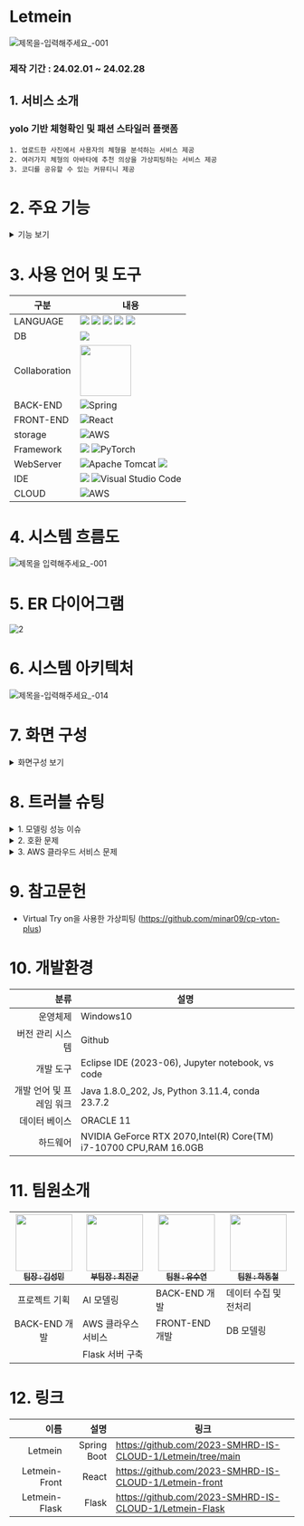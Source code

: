 # Letmein
![제목을-입력해주세요_-001](https://github.com/2023-SMHRD-IS-CLOUD-1/Letmein/assets/142488306/fe4ea166-b409-4659-867d-7cc73c32dd9b)


### 제작 기간 : 24.02.01 ~ 24.02.28

## 1. 서비스 소개

   ###  yolo 기반 체형확인 및 패션 스타일러  플랫폼

    1. 업로드한 사진에서 사용자의 체형을 분석하는 서비스 제공
    2. 여러가지 체형의 아바타에 추천 의상을 가상피팅하는 서비스 제공
    3. 코디를 공유할 수 있는 커뮤티니 제공

# 2. 주요 기능
<details>
    <summary>기능 보기</summary>

   ### 2-1 체형 분석 기능
   
   ![제목을-입력해주세요_-001 (1)](https://github.com/2023-SMHRD-IS-CLOUD-1/Letmein/assets/142488306/27ec85ab-81ac-4c5a-ad8d-f1533022278e)
   
   ![image](https://github.com/2023-SMHRD-IS-CLOUD-1/Letmein/assets/142488306/b95fe8d5-e11d-410b-8a2a-31f870ac9613)

   - 업로드한 사진에서 Face Detecting 수행하여 얼굴부분 추출
   - 추출한 사진에서 Gender Detecting을 사용하여 성별 분류
   - YOLOv8 Segment와 Mediapipe을 사용하여 체형 분석
   - 어깨와 골반 너비를 비교해 체형 등록 후 해당 체형에 해당하는 아바타 생성 
     - 어깨 > 골반 : 역삼각형
     - 어깨 = 골반 : 직사각형/모래시계형
     - 어깨 < 골반 : 삼각형

   ### 2-2 아바타 기능

   ![제목을-입력해주세요_-001 (2)](https://github.com/2023-SMHRD-IS-CLOUD-1/Letmein/assets/142488306/1a7a829d-097a-48d1-8713-fc802da35e65)

- Avatar에 masking, parse, openpose을 수행
- Cloth에 masking을 수행
- GMM 모델을 사용하여 옷을 아바타의 크기와 위치에 맞추고 자세에 따라 변형
- TOM 모델을 사용하여 매끄럽게 처리
- 체형에 맞는 아바타를 생성
- 체형에 베스트 코디 가상 피팅 서비스
   
### 2-3 커뮤니티 기능
- 무한스크롤 기능 -> 모바일에 최적화
- 인기순 / 최신순 정렬
- 작성자 / 제목 기준 검색
- 로그인 시 자유롭게 코디/아바타 등의 글 업로드 -> 마이페이지에서 확인 가능
- 좋아요 기능 구현 -> 마이페이지에서 확인 가능
- 이미지 업로드 시 AWS S3에 저장
  
### 2-4 마이페이지 기능

![001](https://github.com/2023-SMHRD-IS-CLOUD-1/Letmein/assets/142488306/f65c6bd3-871a-42d7-944d-33b1030b031a)

![002](https://github.com/2023-SMHRD-IS-CLOUD-1/Letmein/assets/142488306/2c414416-61c1-4fbf-8822-0d52f1116e5b)

- 1. 프로필 수정 기능
- 2. 고객문의 페이지 이동
- 작성한 글 목록 확인
- 좋아요 누른 글 목록 확인
- 3. 고객센터 1:1 문의글 작성
- 4. 문의글 답변 확인
 
### 2-5 관리자 페이지 기능

![제목을-입력해주세요_-018](https://github.com/2023-SMHRD-IS-CLOUD-1/Letmein/assets/142488306/037287cd-f1f6-47db-bee4-ac691fea132d)

- 1. 회원탈퇴 기능
- 2. 답변전 문의글 확인
- 3. 문의글 답변 기능

</details>


# 3. 사용 언어 및 도구
| 구분         | 내용               |
|--------------|-------------------|
| LANGUAGE    | <img src="https://img.shields.io/badge/Java-ED8B00?style=for-the-badge&logo=openjdk&logoColor=white" /> <img src="https://img.shields.io/badge/Python-14354C?style=for-the-badge&logo=python&logoColor=white" /> <img src="https://img.shields.io/badge/HTML-239120?style=for-the-badge&logo=html5&logoColor=white" /> <img src="https://img.shields.io/badge/JavaScript-F7DF1E?style=for-the-badge&logo=JavaScript&logoColor=white" /> <img src="https://img.shields.io/badge/CSS-239120?style=for-the-badge&logo=css3&logoColor=white" /> |
| DB  | <img src="https://img.shields.io/badge/Oracle-F80000?style=for-the-badge&logo=oracle&logoColor=black" />|
| Collaboration |<img src="https://bookface-images.s3.amazonaws.com/logos/1f147b7526b12554a4ea7cd2312a694892459acc.png?1630010761" width="90"> |
| BACK-END  |  ![Spring](https://img.shields.io/badge/spring-%236DB33F.svg?style=for-the-badge&logo=spring&logoColor=white)|
| FRONT-END  | ![React](https://img.shields.io/badge/react-%2320232a.svg?style=for-the-badge&logo=react&logoColor=%2361DAFB)|
| storage   | ![AWS](https://img.shields.io/badge/AWS-%23FF9900.svg?style=for-the-badge&logo=amazon-aws&logoColor=white) |
| Framework | <img src="https://img.shields.io/badge/TensorFlow-FF6F00?style=for-the-badge&logo=tensorflow&logoColor=white" />  ![PyTorch](https://img.shields.io/badge/PyTorch-%23EE4C2C.svg?style=for-the-badge&logo=PyTorch&logoColor=white)  |
| WebServer    | ![Apache Tomcat](https://img.shields.io/badge/apache%20tomcat-%23F8DC75.svg?style=for-the-badge&logo=apache-tomcat&logoColor=black) <img src="https://img.shields.io/badge/Flask-000000?style=for-the-badge&logo=flask&logoColor=white" />   |
| IDE   | <img src="https://img.shields.io/badge/Eclipse-2C2255?style=for-the-badge&logo=eclipse&logoColor=white" /> ![Visual Studio Code](https://img.shields.io/badge/Visual%20Studio%20Code-0078d7.svg?style=for-the-badge&logo=visual-studio-code&logoColor=white)|
| CLOUD   | ![AWS](https://img.shields.io/badge/AWS-%23FF9900.svg?style=for-the-badge&logo=amazon-aws&logoColor=white) |



# 4. 시스템 흐름도

![제목을 입력해주세요_-001](https://github.com/2023-SMHRD-IS-CLOUD-1/Letmein/assets/142488306/fba40d8b-1ac1-43f9-a72d-9ef4198d56b3)



# 5. ER 다이어그램

![2](https://github.com/2023-SMHRD-IS-CLOUD-1/Letmein/assets/123911778/7ad2409c-7309-4c30-93e2-094589d994c4)




# 6. 시스템 아키텍처

![제목을-입력해주세요_-014](https://github.com/2023-SMHRD-IS-CLOUD-1/Letmein/assets/142488306/153acd97-7efd-4569-9ab5-cbe95bde1e3c)



# 7. 화면 구성

<details>
    <summary>화면구성 보기</summary>
<!-- summary 아래 한칸 공백 두고 내용 삽입 -->
   
   #### 7-1 메인 페이지
   ![제목 없는 동영상 - Clipchamp로 제작](https://github.com/yusuyeon1111/portfolio/assets/142488306/e94a754c-fa5c-4b7a-b925-be1531f704f0)

   #### 7-2 회원가입 & 로그인 페이지
   ![제목 없는 동영상 - Clipchamp로 제작](https://github.com/yusuyeon1111/portfolio/assets/142488306/f06b7c39-26ac-47eb-af1f-bc2d8ed32edc)
   
   #### 7-3 커뮤니티 페이지
 ![-Clipchamp3-ezgif com-video-to-gif-converter](https://github.com/yusuyeon1111/portfolio/assets/142488306/b5dfbf08-3f8d-4344-bc32-18f00510663f)
 
   #### 7-4 마이페이지 & 고객센터 페이지
![-Clipchamp5-ezgif com-video-to-gif-converter](https://github.com/yusuyeon1111/portfolio/assets/142488306/3d90494b-3cd9-4401-8763-cca21fa97364)

   #### 7-5 이미지 업로드 & 체형 분석 결과 페이지
![제목 없는 동영상 - Clipchamp로 제작 (1)](https://github.com/yusuyeon1111/portfolio/assets/142488306/f3d0c30a-822e-4ffa-9381-7b83d1868d7b)

   #### 7-6 사이즈 등록 페이지
![제목 없는 동영상 - Clipchamp로 제작 (1)](https://github.com/yusuyeon1111/portfolio/assets/142488306/f2eb06b4-19fb-4061-9660-477c28c7c9d0)

   #### 7-7 아바타 페이지
![제목 없는 동영상 - Clipchamp로 제작 (3)](https://github.com/yusuyeon1111/portfolio/assets/142488306/7ac9ad8e-718b-4b45-930a-8e6966b6eed4)

   #### 7-8 관리자 페이지
 ![image](https://github.com/yusuyeon1111/portfolio/assets/142488306/919ebf59-9f54-4013-976c-cf189de56682)
 
</details>

# 8. 트러블 슈팅
<details>
   <summary> 1. 모델링 성능 이슈 </summary>

<img width="594" alt="스크린샷 2024-03-06 190615" src="https://github.com/2023-SMHRD-IS-CLOUD-1/Letmein/assets/123911778/8f8d05bc-a5b0-4921-b73c-2f2b7cc0b4d8">

## 8-1) 분류 모델 성능 개선
- OpenCV에 내장되어 있는 caffe 모델을 사용했을 때 모든 아바타를 남성으로 판단하는 문제가 발생
- Face Detecting을 수행하지 못하거나 짧은 머리의 여성을 남성으로 오분류
- Face Detecting을 먼저 수행하고 분류 모델을 Tensorflow Keras의 Gender Detecting으로 모델을 변경
- 98.58%까지 정확도를 개선함

<img width="586" alt="스크린샷 2024-03-06 190623" src="https://github.com/2023-SMHRD-IS-CLOUD-1/Letmein/assets/123911778/9574b02c-6cf7-4319-a1f8-55d2a979adae">

## 8-2) Segment 모델 성능 개선
- YOLOv8 Segment 모델은 사람을 판별하는데 특화된 모델이 아니어서 사람 이외의 것이 출력되고 성능이 높지 않은 문제 발생
- Roboflow의 Instance Segment 모델을 사용하여 약 1,000장의 사람 이미지를 데이터로 학습함.
- 정확도를 44.5%에서 92.4%까지 개선함.

<img width="594" alt="스크린샷 2024-03-06 190646" src="https://github.com/2023-SMHRD-IS-CLOUD-1/Letmein/assets/123911778/b5fa0a1f-7b5f-4739-9577-59422bf92dac">


## 8-3) 가상 피팅 모델 성능 개선
- VTON에서 준비한 데이터셋에서는 Virtual Try on 모델을 사용했을 때 높은 성능을 보임
- 추가로 준비한 아바타와 의상에 대해서는 옷의 위치가 크기가 맞지 않거나 그림이 뭉게지는 문제가 발생
- 아바타와 의상의 전처리 과정을 확인하여 잘못되거나 누락된 값을 찾아 수정하여 성능 개선.


</details>

<details>
   <summary> 2. 호환 문제 </summary>

## 8-4) GPU 드라이버와 Python 라이브러리 호환 문제
- Virtual Try on 모델을 사용할 때 Pytorch 프레임워크를 사용하면서 GPU를 사용.
- GPU를 사용하기 위한 Cuda, Cudnn, Pytorch와 기타 라이브러리의 버전이 일치하지 않아 문제가 발생
- 개발시 RTX2070 그래픽 카드로 개발하였으나 배포시 AWS EC2에서는 T80을 사용하여 버전 충돌
- T80에 호환되는 NVIDIA-DRIVER-470, CUDA11, Pytorch-1.8로 버전을 바꾸어 사용하여 문제 해결


</details>

</details>

<details>
   <summary> 3. AWS 클라우드 서비스 문제 </summary>

## 8-5) EC2에서 GPU 사용
- AWS EC2에서 GPU을 사용하기 위해서는 vCPU을 할당받아야 한다.
- vCPU은 SUPPORT에서 인스턴스마다 필요한 vCPU을 검색한 다음 필요한만큼 신청이 가능하다.
- vCPU을 신청하면 AWS에서 검토한 후 약 하루 뒤에 승인한다.
- AWS을 오래 사용하지 않은 계정의 경우 과금을 막기 위해 적은 용량의 신청을 제안한다.
- P2.xlarge의 경우 하나당 4의 vCPU을 사용하여 8의 vCPU을 신청하여 2개의 EC2을 생성하는데 사용했다.

## 8-6) S3 Policy
- AWS의 S3은 데이터를 저장하는 클라우드 저장소이다.
- S3은 접근 권한을 막기 위한 Policy가 존재하는데 AWS Policy Generator을 사용하여 접근 권한을 부여했다.
- 모든 사용자에 대하여 S3 접근 권한을 부여하면 저장소의 이름이 url에 그대로 나타나기에
- CloudFront을 사용하여 url을 변경하였다.

## 8-7) EC2에 배포
  ### (1) Spring 배포
- Spring을 EC2에 배포하기 위해서는 이클립스에서 build을 수행하여 jar 파일을 생성한다.
- Github에 jar 파일을 올린 다음 EC2에서 git clone을 실행한다.
- EC2에 java을 설치한다.
- java -jar (jar 파일명)을 사용하여 파일을 실행한다.
- 배포시 한국 ORACLE과 AWS의 Region 시간이 맞지 않아 timezone region not found 에러가 발생
- 이클립스에서 timezone을 무시하는 코드를 추가하여 문제 해결

   ### (2) Flask 배포
- github에 Python 코드를 업로드
- EC2에서 프로젝트를 다운로드
- 가상환경 구축 후 Python과 Library를 버전에 맞게 설치
- Python 파일을 실행
- Spring과 Flask은 EC2를 꺼도 서버가 유지될 수 있도록 nohub을 사용하여 실행했다.
- EC2을 실행할 때마다 IP 주소가 달라지는 것을 막기 위해 탄력적 퍼블릭 IP 주소를 할당받았다.

  ### (3) React 배포 (S3)
- VScode에서 npm build을 실행하여 build 폴더를 생성
- S3에 build 폴더를 업로드한다.
- S3에서 IP 주소를 받아 접속한다.
- 같이 배포한 Spring, Flask와 CORs 문제가 발생하여 CloudFront을 사용하여 문제를 해결했다.

</details>

# 9. 참고문헌

- Virtual Try on을 사용한 가상피팅
(https://github.com/minar09/cp-vton-plus)


# 10. 개발환경
|                     분류 | 설명                                                              |
|-------------------------:|-------------------------------------------------------------------|
| 운영체제                 | Windows10                                                         |
| 버전 관리 시스템         | Github                                                            |
| 개발 도구                | Eclipse IDE (2023-06), Jupyter notebook, vs code                  |
| 개발 언어 및 프레임 워크 | Java 1.8.0_202, Js, Python 3.11.4, conda 23.7.2                   |
| 데이터 베이스            | ORACLE 11                                                         |
| 하드웨어                 | NVIDIA GeForce RTX 2070,Intel(R) Core(TM) i7-10700 CPU,RAM 16.0GB |



# 11. 팀원소개
| <a href="https://github.com/kkksssmmmm"><img src="https://avatars.githubusercontent.com/u/105231826?v=4" width="100px;" height="100px;" alt=""/><br /><sub><b> 팀장 : 김성민</b></sub></a> | <a href="https://github.com/Jinkyun0328"><img src="https://avatars.githubusercontent.com/u/123911778?v=4" width="100px;" alt=""/><br /><sub><b> 부팀장 : 최진균</b></sub></a> | <a href="https://github.com/yusuyeon1111"><img src="https://avatars.githubusercontent.com/u/117277864?v=4" width="100px;" alt=""/><br /><sub><b> 팀원 : 유수연</b></sub></a> | <a href="https://github.com/phc1235"><img src="https://avatars.githubusercontent.com/u/142488051?v=4" width="100px;" alt=""/><br /><sub><b> 팀원 : 하동철</b></sub></a> |
|:----------------:|---------------------|------------------------ |------------------------|
| 프로젝트 기획     | AI 모델링            | BACK-END 개발           | 데이터 수집 및 전처리    |
|  BACK-END 개발    | AWS 클라우스 서비스   | FRONT-END 개발          | DB 모델링               |
|    | Flask 서버 구축      |                         |                         |                                            

# 12. 링크
|                     이름 | 설명                                                              | 링크                                                                |
|-------------------------:|-------------------------------------------------------------------:|-------------------------------------------------------------------|
| Letmein                  | Spring Boot  |      https://github.com/2023-SMHRD-IS-CLOUD-1/Letmein/tree/main                                                              |
| Letmein-Front            | React           |     https://github.com/2023-SMHRD-IS-CLOUD-1/Letmein-front                                                               |
| Letmein-Flask            | Flask            |    https://github.com/2023-SMHRD-IS-CLOUD-1/Letmein-Flask                                                               |







